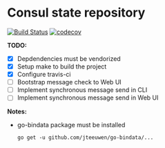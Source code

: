 # Consul state repository

[![Build Status](https://travis-ci.org/RaccoonDev/ConsulState.svg?branch=master)](https://travis-ci.org/RaccoonDev/ConsulState) [![codecov](https://codecov.io/gh/RaccoonDev/ConsulState/branch/master/graph/badge.svg)](https://codecov.io/gh/RaccoonDev/ConsulState)

**TODO:**

- [X] Depdendencies must be vendorized
- [X] Setup make to build the project
- [X] Configure travis-ci
- [ ] Bootstrap message check to Web UI
- [ ] Implement synchronous message send in CLI
- [ ] Implement synchronous message send in Web UI

**Notes:**

- go-bindata package must be installed

  `go get -u github.com/jteeuwen/go-bindata/...`
